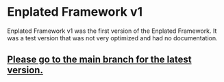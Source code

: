 # Enplated Framework v1
Enplated Framework v1 was the first version of the Enplated Framework. It was a test version that was not very optimized and had no documentation.

## [Please go to the main branch for the latest version.](https://github.com/K-cermak/Enplated)